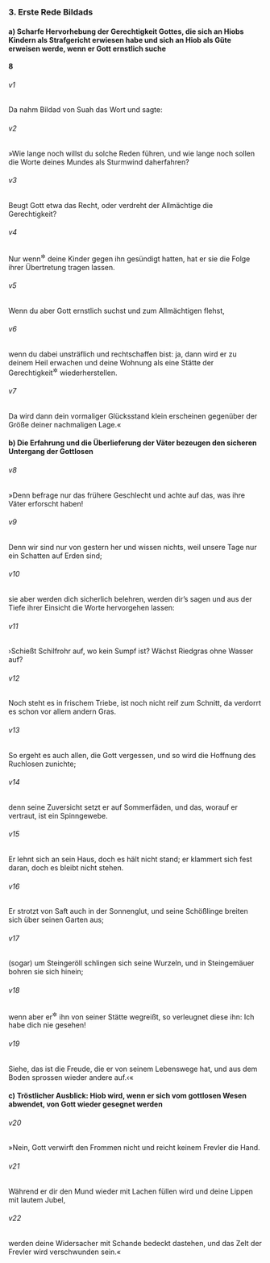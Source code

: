 ### 3. Erste Rede Bildads

#### a) Scharfe Hervorhebung der Gerechtigkeit Gottes, die sich an Hiobs Kindern als Strafgericht erwiesen habe und sich an Hiob als Güte erweisen werde, wenn er Gott ernstlich suche

__8__

###### v1
Da nahm Bildad von Suah das Wort und sagte:


###### v2
»Wie lange noch willst du solche Reden führen, und wie lange noch sollen die Worte deines Mundes als Sturmwind daherfahren?

###### v3
Beugt Gott etwa das Recht, oder verdreht der Allmächtige die Gerechtigkeit?

###### v4
Nur wenn<sup title="oder: weil">&#x2732;</sup>
 deine Kinder gegen ihn gesündigt hatten, hat er sie die Folge ihrer Übertretung tragen lassen.

###### v5
Wenn du aber Gott ernstlich suchst und zum Allmächtigen flehst,

###### v6
wenn du dabei unsträflich und rechtschaffen bist: ja, dann wird er zu deinem Heil erwachen und deine Wohnung als eine Stätte der Gerechtigkeit<sup title="oder: als eine dir gebührende Stätte">&#x2732;</sup>
 wiederherstellen.

###### v7
Da wird dann dein vormaliger Glücksstand klein erscheinen gegenüber der Größe deiner nachmaligen Lage.«

#### b) Die Erfahrung und die Überlieferung der Väter bezeugen den sicheren Untergang der Gottlosen


###### v8
»Denn befrage nur das frühere Geschlecht und achte auf das, was ihre Väter erforscht haben!

###### v9
Denn wir sind nur von gestern her und wissen nichts, weil unsere Tage nur ein Schatten auf Erden sind;

###### v10
sie aber werden dich sicherlich belehren, werden dir’s sagen und aus der Tiefe ihrer Einsicht die Worte hervorgehen lassen:

###### v11
›Schießt Schilfrohr auf, wo kein Sumpf ist? Wächst Riedgras ohne Wasser auf?

###### v12
Noch steht es in frischem Triebe, ist noch nicht reif zum Schnitt, da verdorrt es schon vor allem andern Gras.

###### v13
So ergeht es auch allen, die Gott vergessen, und so wird die Hoffnung des Ruchlosen zunichte;

###### v14
denn seine Zuversicht setzt er auf Sommerfäden, und das, worauf er vertraut, ist ein Spinngewebe.

###### v15
Er lehnt sich an sein Haus, doch es hält nicht stand; er klammert sich fest daran, doch es bleibt nicht stehen.

###### v16
Er strotzt von Saft auch in der Sonnenglut, und seine Schößlinge breiten sich über seinen Garten aus;

###### v17
(sogar) um Steingeröll schlingen sich seine Wurzeln, und in Steingemäuer bohren sie sich hinein;

###### v18
wenn aber er<sup title="d.h. Gott">&#x2732;</sup>
 ihn von seiner Stätte wegreißt, so verleugnet diese ihn: Ich habe dich nie gesehen!

###### v19
Siehe, das ist die Freude, die er von seinem Lebenswege hat, und aus dem Boden sprossen wieder andere auf.‹«

#### c) Tröstlicher Ausblick: Hiob wird, wenn er sich vom gottlosen Wesen abwendet, von Gott wieder gesegnet werden


###### v20
»Nein, Gott verwirft den Frommen nicht und reicht keinem Frevler die Hand.

###### v21
Während er dir den Mund wieder mit Lachen füllen wird und deine Lippen mit lautem Jubel,

###### v22
werden deine Widersacher mit Schande bedeckt dastehen, und das Zelt der Frevler wird verschwunden sein.«
